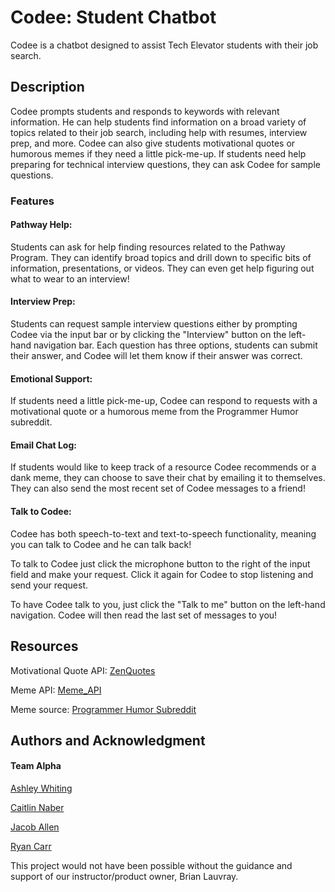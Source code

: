 # Codee: Student Chatbot

Codee is a chatbot designed to assist Tech Elevator students with their job search. 

## Description
Codee prompts students and responds to keywords with relevant information. He can help students find information on a broad variety of topics related to their job search, including help with resumes, interview prep, and more. Codee can also give students motivational quotes or humorous memes if they need a little pick-me-up. If students need help preparing for technical interview questions, they can ask Codee for sample questions.

### Features
#### Pathway Help: 
Students can ask for help finding resources related to the Pathway Program. They can identify broad topics and drill down to specific bits of information, presentations, or videos. They can even get help figuring out what to wear to an interview!
#### Interview Prep:
Students can request sample interview questions either by prompting Codee via the input bar or by clicking the "Interview" button on the left-hand navigation bar. Each question has three options, students can submit their answer, and Codee will let them know if their answer was correct.
#### Emotional Support:
If students need a little pick-me-up, Codee can respond to requests with a motivational quote or a humorous meme from the Programmer Humor subreddit.
#### Email Chat Log:
If students would like to keep track of a resource Codee recommends or a dank meme, they can choose to save their chat by emailing it to themselves. They can also send the most recent set of Codee messages to a friend!
#### Talk to Codee:
Codee has both speech-to-text and text-to-speech functionality, meaning you can talk to Codee and he can talk back! 

To talk to Codee just click the microphone button to the right of the input field and make your request. Click it again for Codee to stop listening and send your request. 

To have Codee talk to you, just click the "Talk to me" button on the left-hand navigation. Codee will then read the last set of messages to you!

## Resources

Motivational Quote API: [ZenQuotes](https://zenquotes.io/api/random)

Meme API: [Meme_API](https://github.com/D3vd/Meme_Api)

Meme source: [Programmer Humor Subreddit](https://www.reddit.com/r/ProgrammerHumor/)

## Authors and Acknowledgment
#### Team Alpha
[Ashley Whiting](https://www.linkedin.com/in/ashleynwhiting/)

[Caitlin Naber](https://www.linkedin.com/in/caitlinnaber/)

[Jacob Allen](https://www.linkedin.com/in/jacob-g-allen/)

[Ryan Carr](https://www.linkedin.com/in/thomasryancarr/)

This project would not have been possible without the guidance and support of our instructor/product owner, Brian Lauvray. 